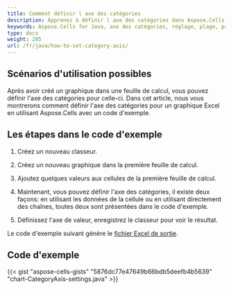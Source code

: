 ```yaml
---
title: Comment définir l axe des catégories
description: Apprenez à définir l axe des catégories dans Aspose.Cells for Java. Notre guide vous aidera à comprendre comment définir la plage de l axe des catégories, ajuster ses propriétés et formater ses étiquettes.
keywords: Aspose.Cells for Java, axe des catégories, réglage, plage, propriétés, formatage.
type: docs
weight: 205
url: /fr/java/how-to-set-category-axis/
---
```


## **Scénarios d'utilisation possibles**
Après avoir créé un graphique dans une feuille de calcul, vous pouvez définir l'axe des catégories pour celle-ci. Dans cet article, nous vous montrerons comment définir l'axe des catégories pour un graphique Excel en utilisant Aspose.Cells avec un code d'exemple.

## **Les étapes dans le code d'exemple**

1. Créez un nouveau classeur.

2. Créez un nouveau graphique dans la première feuille de calcul.

3. Ajoutez quelques valeurs aux cellules de la première feuille de calcul.

4. Maintenant, vous pouvez définir l'axe des catégories, il existe deux façons: en utilisant les données de la cellule ou en utilisant directement des chaînes, toutes deux sont présentées dans le code d'exemple.

5. Définissez l'axe de valeur, enregistrez le classeur pour voir le résultat.

Le code d'exemple suivant génère le [fichier Excel de sortie](Output.xlsx).

## **Code d'exemple**
{{< gist "aspose-cells-gists" "5876dc77e47649b66bdb5deefb4b5639" "chart-CategoryAxis-settings.java" >}}
